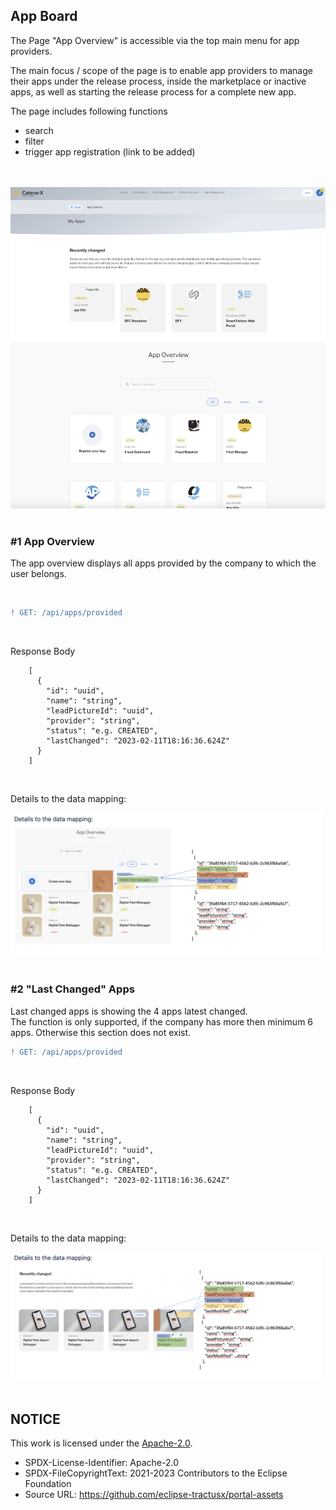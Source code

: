 ## App Board

The Page "App Overview" is accessible via the top main menu for app providers.

The main focus / scope of the page is to enable app providers to manage their apps under the release process, inside the marketplace or inactive apps, as well as starting the release process for a complete new app.

The page includes following functions

- search
- filter
- trigger app registration (link to be added)

<br>
<br>

<img width="573" alt="image" src="https://raw.githubusercontent.com/eclipse-tractusx/portal-assets/main/docs/static/app-overview-screen.png">

<br>
<br>

### #1 App Overview

The app overview displays all apps provided by the company to which the user belongs.

<br>

```diff
! GET: /api/apps/provided
```

<br>

Response Body

    	[
    	  {
    	    "id": "uuid",
    	    "name": "string",
    	    "leadPictureId": "uuid",
    	    "provider": "string",
    	    "status": "e.g. CREATED",
    	    "lastChanged": "2023-02-11T18:16:36.624Z"
    	  }
    	]

<br>

Details to the data mapping:

<img width="500" alt="image" src="https://raw.githubusercontent.com/eclipse-tractusx/portal-assets/main/docs/static/app-overview-data-mapping.png">

<br>
<br>

### #2 "Last Changed" Apps

Last changed apps is showing the 4 apps latest changed.
<br>
The function is only supported, if the company has more then minimum 6 apps. Otherwise this section does not exist.
<br>

```diff
! GET: /api/apps/provided
```

<br>

Response Body

    	[
    	  {
    	    "id": "uuid",
    	    "name": "string",
    	    "leadPictureId": "uuid",
    	    "provider": "string",
    	    "status": "e.g. CREATED",
    	    "lastChanged": "2023-02-11T18:16:36.624Z"
    	  }
    	]

<br>

Details to the data mapping:

<img width="500" alt="image" src="https://raw.githubusercontent.com/eclipse-tractusx/portal-assets/main/docs/static/app-recently-changed-data-mapping.png">

<br>
<br>

## NOTICE

This work is licensed under the [Apache-2.0](https://www.apache.org/licenses/LICENSE-2.0).

- SPDX-License-Identifier: Apache-2.0
- SPDX-FileCopyrightText: 2021-2023 Contributors to the Eclipse Foundation
- Source URL: https://github.com/eclipse-tractusx/portal-assets
